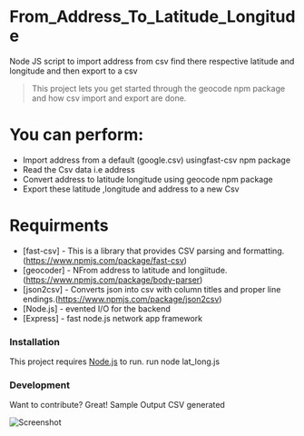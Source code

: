 # From_Address_To_Latitude_Longitude
Node JS script to import address from csv find there respective latitude and longitude and then export to a csv

> This project lets you get started
> through the geocode npm package 
> and how csv import and export are done.


# You can perform:
  - Import address from a default (google.csv) usingfast-csv npm package
  - Read the Csv data i.e address
  - Convert address to latitude longitude using geocode npm package
  - Export these latitude ,longitude and address to a new Csv


# Requirments

* [fast-csv] - This is a library that provides CSV parsing and formatting.(https://www.npmjs.com/package/fast-csv)
* [geocoder] - NFrom address to latitude and longiitude.(https://www.npmjs.com/package/body-parser)
* [json2csv] - Converts json into csv with column titles and proper line endings.(https://www.npmjs.com/package/json2csv)
* [Node.js] - evented I/O for the backend 
* [Express] - fast node.js network app framework 


### Installation

This project requires [Node.js](https://nodejs.org/)  to run.
run
node lat_long.js
### Development

Want to contribute? Great!
Sample Output CSV generated 

![Screenshot](https://user-images.githubusercontent.com/13161592/29005760-f0acf4dc-7aff-11e7-821e-dc8215577623.png)
